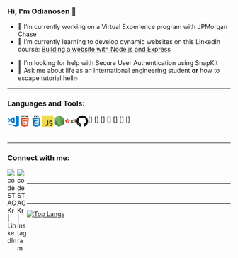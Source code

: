 ### Hi, I'm Odianosen 👋

<!--
**ookojie/ookojie** is a ✨ _special_ ✨ repository because its `README.md` (this file) appears on your GitHub profile.

Here are some ideas to get you started:
-->

- 🔭 I’m currently working on a Virtual Experience program with JPMorgan Chase
- 🌱 I’m currently learning to develop dynamic websites on this LinkedIn course: [Building a website with Node.js and Express][course]
<!-- - 👯 I’m looking to collaborate on ... -->
- 🤔 I’m looking for help with Secure User Authentication using SnapKit
- 💬 Ask me about life as an international engineering student __or__ how to escape tutorial hell:fire:
<!-- - 📫 How to reach me: ...
- 😄 Pronouns: ...
- ⚡ Fun fact: ... -->

---


### Languages and Tools:

[<img align="left" alt="Visual Studio Code" width="26px" src="https://raw.githubusercontent.com/github/explore/80688e429a7d4ef2fca1e82350fe8e3517d3494d/topics/visual-studio-code/visual-studio-code.png" />]
[<img align="left" alt="HTML5" width="26px" src="https://raw.githubusercontent.com/github/explore/80688e429a7d4ef2fca1e82350fe8e3517d3494d/topics/html/html.png" />]
[<img align="left" alt="CSS3" width="26px" src="https://raw.githubusercontent.com/github/explore/80688e429a7d4ef2fca1e82350fe8e3517d3494d/topics/css/css.png" />]
[<img align="left" alt="JavaScript" width="26px" src="https://raw.githubusercontent.com/github/explore/80688e429a7d4ef2fca1e82350fe8e3517d3494d/topics/javascript/javascript.png" />]
[<img align="left" alt="Node.js" width="26px" src="https://raw.githubusercontent.com/github/explore/80688e429a7d4ef2fca1e82350fe8e3517d3494d/topics/nodejs/nodejs.png" />]
[<img align="left" alt="Git" width="26px" src="https://raw.githubusercontent.com/github/explore/80688e429a7d4ef2fca1e82350fe8e3517d3494d/topics/git/git.png" />]
[<img align="left" alt="GitHub" width="26px" src="https://raw.githubusercontent.com/github/explore/78df643247d429f6cc873026c0622819ad797942/topics/github/github.png" />]


<br />

---
### Connect with me:


[<img align="left" alt="codeSTACKr | LinkedIn" width="22px" src="https://cdn.jsdelivr.net/npm/simple-icons@v3/icons/linkedin.svg" />][linkedin]
[<img align="left" alt="codeSTACKr | Instagram" width="22px" src="https://cdn.jsdelivr.net/npm/simple-icons@v3/icons/instagram.svg" />][instagram]

<br />

---



<br />

---
[![Top Langs](https://github-readme-stats.vercel.app/api/top-langs/?username=ookojie)](https://github.com/anuraghazra/github-readme-stats)


[course]: https://www.linkedin.com/learning/building-a-website-with-node-js-and-express-js-3/dynamic-websites-with-node-and-express?u=55034593
[linkedin]: https://www.linkedin.com/in/odianosen-okojie/
[instagram]: https://www.instagram.com/odianosen_o/
